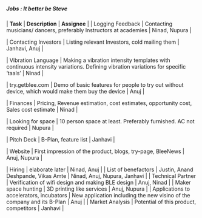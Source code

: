 ##### Jobs : *It better be Steve*

| **Task** |	**Description**	| **Assignee** |
| Logging Feedback | Contacting musicians/ dancers, preferably Instructors at academies | Ninad, Nupura |

| Contacting Investors | Listing relevant Investors, cold mailing them | Janhavi, Anuj |

| Vibration Language | Making a vibration intensity templates with continuous intensity variations. Defining vibration variations for specific ‘taals’ | Ninad |

| try.getblee.com | Demo of basic features for people to try out without device, which would make them buy the device | Anuj |

| Finances | Pricing, Revenue estimation, cost estimates, opportunity cost, Sales cost estimate | Ninad |

| Looking for space | 10 person space at least. Preferably furnished. AC not required | Nupura |

| Pitch Deck | B-Plan, feature list | Janhavi |

| Website | First impression of the product, blogs, try-page, BleeNews | Anuj, Nupura |

| Hiring | elaborate later | Ninad, Anuj |
| List of benefactors | Justin, Anand Deshpande, Vikas Amte | Ninad, Anuj, Nupura, Janhavi |
| Technical Partner | Verification of wifi design and making BLE design | Anuj, Ninad |
| Maker space hunting | 3D printing like services | Anuj, Nupura |
| Applications to accelerators, incubators | New application including the new visino of the company and its B-Plan | Anuj |
| Market Analysis | Potential of this product, competitors | Janhavi |


